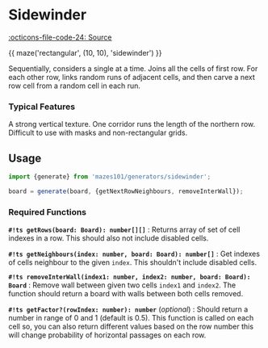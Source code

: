 # Sidewinder

[:octicons-file-code-24: Source](https://github.com/nmanumr/mazes101/blob/master/src/generators/sidewinder.ts)

{{ maze('rectangular', (10, 10), 'sidewinder') }}

Sequentially, considers a single at a time. Joins all the cells of first row.
For each other row, links random runs of adjacent cells, and then carve a next row cell from a random cell in each run.

### Typical Features

A strong vertical texture. One corridor runs the length of the northern row.
Difficult to use with masks and non-rectangular grids.

## Usage


```js
import {generate} from 'mazes101/generators/sidewinder';

board = generate(board, {getNextRowNeighbours, removeInterWall});
```

### Required Functions

**`#!ts getRows(board: Board): number[][]`**
:   Returns array of set of cell indexes in a row. This should also not include disabled cells.

**`#!ts getNeighbours(index: number, board: Board): number[]`**
:   Get indexes of cells neighbour to the given `index`. This shouldn't include disabled cells. 

**`#!ts removeInterWall(index1: number, index2: number, board: Board): Board`**
:   Remove wall between given two cells `index1` and `index2`.
  The function should return a board with walls between both cells removed.

**`#!ts getFactor?(rowIndex: number): number`** (_optional_)
:   Should return a number in range of 0 and 1 (default is 0.5). This function is called on each cell so, you can also
    return different values based on the row number this will change probability of horizontal passages on each row.
